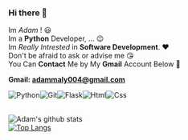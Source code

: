 ### Hi there 👋


Im *Adam* ! :smiley: <br>
Im a **Python** Developer, ... :wink: <br>
Im *Really Intrested* in **Software Development**. :heart: <br>
Don't be afraid to ask or advise me :kissing_heart: <br>
You Can **Contact** Me by My **Gmail** Account Below 🤝 <br>

**Gmail: adammaly004@gmail.com**

<div style="display: flex;">
  <img alt="Python" src="https://camo.githubusercontent.com/a71f1a20d58a3506dd5f32dcb31461bd5102a0bd33dbf49db9195c589eaca8d7/68747470733a2f2f696d672e736869656c64732e696f2f62616467652f707974686f6e2532302d2532333134333534432e7376673f267374796c653d666f722d7468652d6261646765266c6f676f3d707974686f6e266c6f676f436f6c6f723d7768697465"/>
  <img alt="Git" src="https://img.shields.io/badge/git%20-%23F05033.svg?&style=for-the-badge&logo=git&logoColor=white"/>
  <img alt="Flask" src="https://img.shields.io/badge/Flask-000000?style=for-the-badge&logo=flask&logoColor=white"/>
  <img alt="Html" src="https://img.shields.io/badge/HTML5-239120?style=for-the-badge&logo=html5&logoColor=white"/>
  <img alt="Css" src="https://img.shields.io/badge/CSS3-1572B6?style=for-the-badge&logo=css3&logoColor=white"/>
  
</div>


<br>

![Adam's github stats](https://github-readme-stats.vercel.app/api?username=adammaly004&show_icons=true&theme=gotham) <br>
[![Top Langs](https://github-readme-stats.vercel.app/api/top-langs/?username=adammaly004&theme=gotham&layout=compact)](https://github.com/adammaly004/adammaly004)

<br>



<br>



<!--
**adammaly004/adammaly004** is a ✨ _special_ ✨ repository because its `README.md` (this file) appears on your GitHub profile.

Here are some ideas to get you started:

- 🔭 I’m currently working on ...
- 🌱 I’m currently learning ...
- 👯 I’m looking to collaborate on ...
- 🤔 I’m looking for help with ...
- 💬 Ask me about ...
- 📫 How to reach me: ...
- 😄 Pronouns: ...
- ⚡ Fun fact: ...
-->
